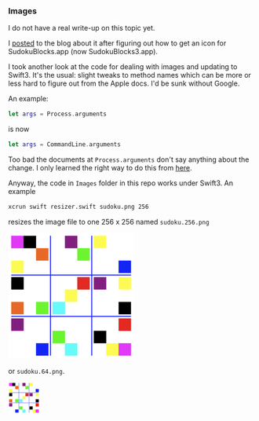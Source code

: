 ### Images

I do not have a real write-up on this topic yet.

I [posted](http://telliott99.blogspot.com/2015/12/images-and-icons.html) to the blog about it after figuring out how to get an icon for SudokuBlocks.app (now SudokuBlocks3.app).

I took another look at the code for dealing with images and updating to Swift3.  It's the usual:  slight tweaks to method names which can be more or less hard to figure out from the Apple docs.  I'd be sunk without Google.

An example:

```swift
let args = Process.arguments
```

is now 

```swift
let args = CommandLine.arguments
```

Too bad the documents at ``Process.arguments`` don't say anything about the change.  I only learned the right way to do this from [here](https://www.raywenderlich.com/128039).

Anyway, the code in ``Images`` folder in this repo works under Swift3.  An example

```bash
xcrun swift resizer.swift sudoku.png 256
```

resizes the image file to one 256 x 256 named ``sudoku.256.png``

![](Images/sudoku.256.png)

or ``sudoku.64.png``.

![](Images/sudoku.64.png) 

